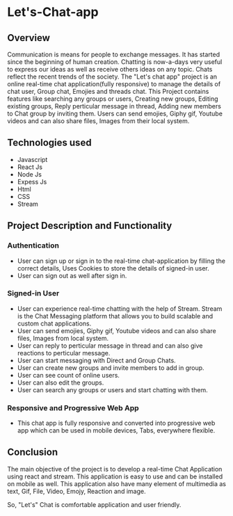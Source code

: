 # Let's-Chat-app
## Overview
Communication is means for people to exchange messages. It has started since the beginning of human creation. Chatting is now-a-days very useful to express our ideas as well as receive others ideas on any topic. Chats reflect the recent trends of the society. The "Let's chat app" project is an online real-time chat application(fully responsive) to manage the details of chat user, Group chat, Emojies and threads chat. This Project contains features like searching any groups or users, Creating new groups, Editing existing groups, Reply perticular message in thread, Adding new members to Chat group by inviting them. Users can send emojies, Giphy gif, Youtube videos and can also share files, Images from their local system. 

## Technologies used
* Javascript
* React Js
* Node Js
* Expess Js
* Html
* CSS
* Stream

## Project Description and Functionality
### Authentication
* User can sign up or sign in to the real-time chat-application by filling the correct details, Uses Cookies to store the details of signed-in user.
* User can sign out as well after sign in.

### Signed-in User
* User can experience real-time chatting with the help of Stream. Stream is the Chat Messaging platform that allows you to build scalable and custom chat applications.
* User can send emojies, Giphy gif, Youtube videos and can also share files, Images from local system.
* User can reply to perticular message in thread and can also give reactions to perticular message.
* User can start messaging with Direct and Group Chats.
* User can create new groups and invite members to add in group.
* User can see count of online users.
* User can also edit the groups.
* User can search any groups or users and start chatting with them.

### Responsive and Progressive Web App
* This chat app is fully responsive and converted into progressive web app which can be used in mobile devices, Tabs, everywhere flexible.

## Conclusion
The main objective of the project is to develop a real-time Chat Application using react and stream. This application is easy to use and can be installed on mobile as well. This application also have many element of multimedia as text, Gif, File, Video, Emojy, Reaction and image. 

So, "Let's" Chat is comfortable application and user friendly.  
